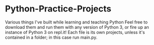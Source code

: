 # Python-Practice-Projects
Various things I've built while learning and teaching Python
Feel free to download them and run them with any version of Python 3, or fire up an instance of Python 3 on repl.it!
Each file is its own projects, unless it's contained in a folder; in this case run main.py.
